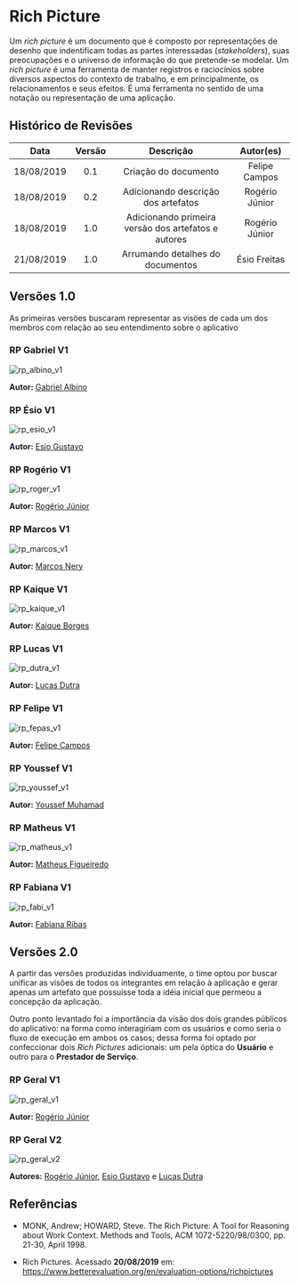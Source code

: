 # Rich Picture

<p>
Um <i>rich picture</i> é um documento que é composto por representações de desenho que indentificam todas as partes interessadas (<i>stakeholders</i>), suas preocupações e o universo de informação do que pretende-se modelar. Um <i>rich picture</i> é uma ferramenta de manter registros e raciocínios sobre diversos aspectos do contexto de trabalho, e em principalmente, os relacionamentos e seus efeitos. É uma ferramenta no sentido de uma notação ou representação de uma aplicação.
</p>

## Histórico de Revisões

|    Data    | Versão |                      Descrição                      |   Autor(es)    |
| :--------: | :----: | :-------------------------------------------------: | :------------: |
| 18/08/2019 |  0.1   |                Criação do documento                 | Felipe Campos  |
| 18/08/2019 |  0.2   |         Adicionando descrição dos artefatos         | Rogério Júnior |
| 18/08/2019 |  1.0   | Adicionando primeira versão dos artefatos e autores | Rogério Júnior |
| 21/08/2019 |  1.0   |          Arrumando detalhes do documentos           |  Ésio Freitas  |

## Versões 1.0

<p>
As primeiras versões buscaram representar as visões de cada um dos membros com relação ao seu entendimento sobre o aplicativo
</p>

### RP Gabriel V1

![rp_albino_v1](../../../assets/rp_albino_v1.png":no-zoom")

**Autor:** [Gabriel Albino](https://github.com/gabrielalbino)

### RP Ésio V1

![rp_esio_v1](../../../assets/rp_esio_v1.png":no-zoom")

**Autor:** [Esio Gustavo](https://github.com/EsioFreitas)

### RP Rogério V1

![rp_roger_v1](../../../assets/rp_roger_v1.jpg":no-zoom")

**Autor:** [Rogério Júnior](https://github.com/rogerioo)

### RP Marcos V1

![rp_marcos_v1](../../../assets/rp_marcos_v1.png":no-zoom")

**Autor:** [Marcos Nery](https://github.com/MarcosNBJ)

### RP Kaique V1

![rp_kaique_v1](../../../assets/rp_kaique_v1.png":no-zoom")

**Autor:** [Kaique Borges](https://github.com/kaiqueborges)

### RP Lucas V1

![rp_dutra_v1](../../../assets/rp_dutra_v1.jpg":no-zoom")

**Autor:** [Lucas Dutra](https://github.com/lucasdutraf)

### RP Felipe V1

![rp_fepas_v1](../../../assets/rp_fepas_v1.jpeg":no-zoom")

**Autor:** [Felipe Campos](https://github.com/fepas)

### RP Youssef V1

![rp_youssef_v1](../../../assets/rp_youssef_v1.jpg":no-zoom")

**Autor:** [Youssef Muhamad](https://github.com/youssef-md)

### RP Matheus V1

![rp_matheus_v1](../../../assets/rp_matheus_v1.png":no-zoom")

**Autor:** [Matheus Figueiredo](https://github.com/Matheusss03)

### RP Fabiana V1

![rp_fabi_v1](../../../assets/rp_fabi_v1.jpeg":no-zoom")

**Autor:** [Fabiana Ribas](https://github.com/FabianaRibas)

## Versões 2.0

A partir das versões produzidas individuamente, o time optou por buscar unificar as visões de todos os integrantes em relação à aplicação e gerar apenas um artefato que possuísse toda a idéia inicial que permeou a concepção da aplicação.

Outro ponto levantado foi a importância da visão dos dois grandes públicos do aplicativo: na forma como interagiriam com os usuários e como seria o fluxo de execução em ambos os casos; dessa forma foi optado por confeccionar dois _Rich Pictures_ adicionais: um pela óptica do **Usuário** e outro para o **Prestador de Serviço**.

### RP Geral V1

![rp_geral_v1](../../../assets/rp_geral_v1.png":no-zoom")

**Autor:** [Rogério Júnior](https://github.com/rogerioo)

### RP Geral V2

![rp_geral_v2](../../../assets/rp_geral_v2.png":no-zoom")

**Autores:** [Rogério Júnior](https://github.com/rogerioo), [Esio Gustavo](https://github.com/EsioFreitas) e [Lucas Dutra](https://github.com/lucasdutraf)

## Referências

- MONK, Andrew; HOWARD, Steve. The Rich Picture: A Tool for Reasoning about Work Context. Methods and Tools, ACM 1072-5220/98/0300, pp. 21-30, April 1998.

* Rich Pictures. Acessado **20/08/2019** em: <https://www.betterevaluation.org/en/evaluation-options/richpictures>
